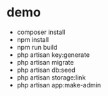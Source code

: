 # demo

- composer install
- npm install
- npm run build
- php artisan key:generate
- php artisan migrate
- php artisan db:seed
- php artisan storage:link
- php artisan app:make-admin
